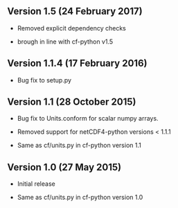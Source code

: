 Version 1.5 (24 February 2017)
------------------------------

* Removed explicit dependency checks

* brough in line with cf-python v1.5
	
Version 1.1.4 (17 February 2016)
--------------------------------

* Bug fix to setup.py
	
Version 1.1 (28 October 2015)
-----------------------------

* Bug fix to Units.conform for scalar numpy arrays.

* Removed support for netCDF4-python versions < 1.1.1

* Same as cf/units.py in cf-python version 1.1

Version 1.0 (27 May 2015)
-------------------------

* Initial release

* Same as cf/units.py in cf-python version 1.0
